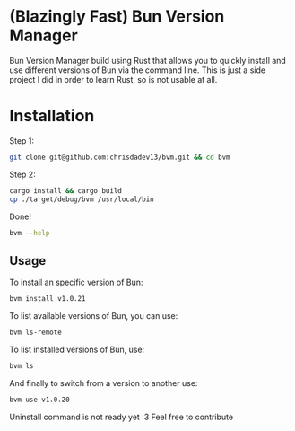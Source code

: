 # (Blazingly Fast) Bun Version Manager 

Bun Version Manager build using Rust that allows you to quickly install and use different versions of Bun via the command line. This is just a side project I did in order to learn Rust, so is not usable at all.

# Installation
Step 1:
```bash
git clone git@github.com:chrisdadev13/bvm.git && cd bvm 
```  

Step 2:
```bash
cargo install && cargo build
cp ./target/debug/bvm /usr/local/bin
```

Done!

```bash
bvm --help
```

## Usage

To install an specific version of Bun:
```bash
bvm install v1.0.21
```

To list available versions of Bun, you can use:
```bash
bvm ls-remote
```

To list installed versions of Bun, use: 
```bash
bvm ls
```

And finally to switch from a version to another use:
```bash
bvm use v1.0.20
```

Uninstall command is not ready yet :3 Feel free to contribute

